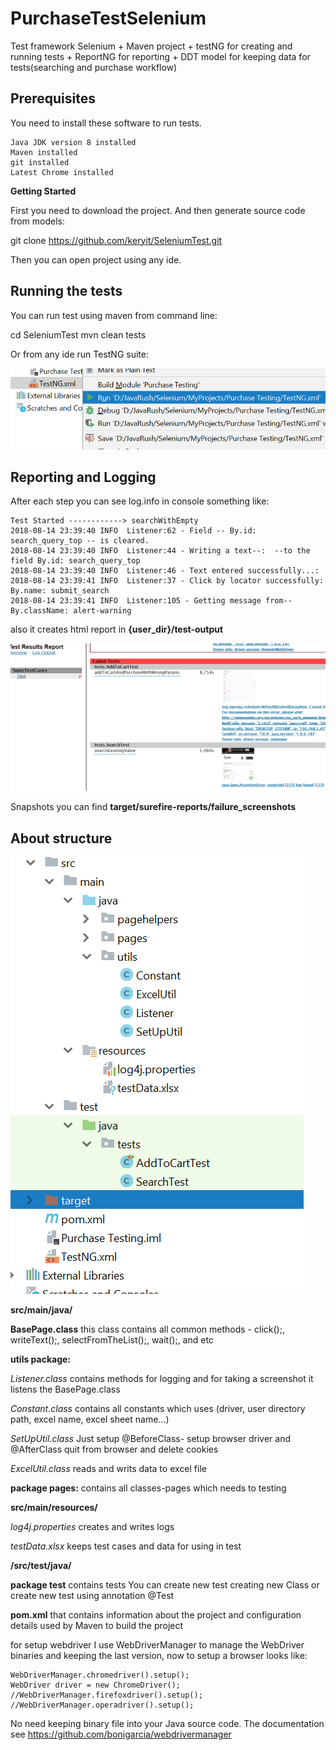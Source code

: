 # PurchaseTestSelenium
Test framework Selenium + Maven project + testNG for creating and running tests + ReportNG for reporting
                        + DDT model for keeping data for tests(searching and purchase workflow)

## Prerequisites

You need to install these software to run tests.

    Java JDK version 8 installed
    Maven installed
    git installed
    Latest Chrome installed

**Getting Started**

First you need to download the project. And then generate source code from models:

git clone https://github.com/keryit/SeleniumTest.git

Then you can open project using any ide.


 ## Running the tests

You can run test using maven from command line:

   cd SeleniumTest
   mvn clean tests

Or from any ide run TestNG suite:

![img](https://github.com/keryit/SeleniumTest/blob/master/img/runTestNg.png)


## Reporting and Logging

After each step you can see log.info in console something like:

    Test Started ------------> searchWithEmpty
    2018-08-14 23:39:40 INFO  Listener:62 - Field -- By.id: search_query_top -- is cleared.
    2018-08-14 23:39:40 INFO  Listener:44 - Writing a text--:  --to the field By.id: search_query_top
    2018-08-14 23:39:40 INFO  Listener:46 - Text entered successfully...:
    2018-08-14 23:39:41 INFO  Listener:37 - Click by locator successfully: By.name: submit_search
    2018-08-14 23:39:41 INFO  Listener:105 - Getting message from-- By.className: alert-warning



also it creates html report in **{user_dir}/test-output**

![img](https://github.com/keryit/SeleniumTest/blob/master/img/report.png)


Snapshots you can find **target/surefire-reports/failure_screenshots**


 ## About structure

![img](https://github.com/keryit/SeleniumTest/blob/master/img/structure.png)


**src/main/java/**


 **BasePage.class**
  this class contains all common methods - click();, writeText();, selectFromTheList();, wait();, and etc

  **utils package:**  

   *Listener.class*
  contains methods for logging and for taking a screenshot
  it listens the BasePage.class

  *Constant.class*
  contains all constants which uses (driver, user directory path, excel name, excel sheet name...) 

  *SetUpUtil.class*
  Just setup @BeforeClass- setup browser driver and @AfterClass quit from browser and delete cookies

   *ExcelUtil.class*
  reads and writs data to excel file


  **package pages:**
  contains all classes-pages which needs to testing


  **src/main/resources/**

  *log4j.properties*
  creates and writes logs

  *testData.xlsx*
  keeps test cases and data for using in test


  **/src/test/java/**

  **package test**
  contains tests
  You can create new test creating new Class or create new test using annotation @Test

  **pom.xml**
  that contains information about the project and configuration details used by Maven to build the project

  for setup webdriver I use WebDriverManager to manage the WebDriver binaries and keeping the last version, now to setup a browser looks like:

    WebDriverManager.chromedriver().setup();
    WebDriver driver = new ChromeDriver();
    //WebDriverManager.firefoxdriver().setup();
    //WebDriverManager.operadriver().setup();

   No need keeping binary file into your Java source code.
   The documentation see https://github.com/bonigarcia/webdrivermanager
